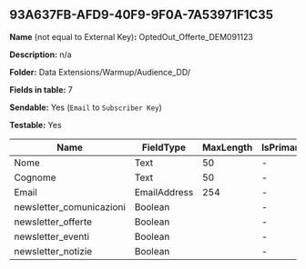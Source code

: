 ## 93A637FB-AFD9-40F9-9F0A-7A53971F1C35

**Name** (not equal to External Key)**:** OptedOut_Offerte_DEM091123

**Description:** n/a

**Folder:** Data Extensions/Warmup/Audience_DD/

**Fields in table:** 7

**Sendable:** Yes (`Email` to `Subscriber Key`)

**Testable:** Yes

| Name | FieldType | MaxLength | IsPrimaryKey | IsNullable | DefaultValue |
| --- | --- | --- | --- | --- | --- |
| Nome | Text | 50 | - | - |  |
| Cognome | Text | 50 | - | - |  |
| Email | EmailAddress | 254 | - | - |  |
| newsletter_comunicazioni | Boolean |  | - | + | True |
| newsletter_offerte | Boolean |  | - | + | True |
| newsletter_eventi | Boolean |  | - | + | True |
| newsletter_notizie | Boolean |  | - | + | True |
